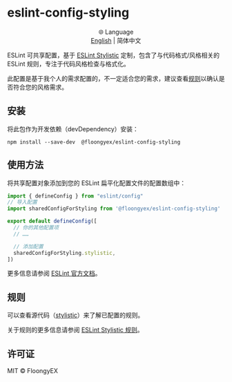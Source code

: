 # eslint-config-styling

<div align="center">
  <span>🌐 Language</span><br>
  <a href="README.md">English</a>
  <span>|</span>
  <span>简体中文</span>
</div>

ESLint 可共享配置，基于 [ESLint Stylistic](https://eslint.style/)
定制，包含了与代码格式/风格相关的 ESLint 规则，专注于代码风格检查与格式化。

此配置是基于我个人的需求配置的，不一定适合您的需求，建议查看[规则](#规则)以确认是否符合您的风格需求。

## 安装

将此包作为开发依赖（devDependency）安装：

```shell
npm install --save-dev  @floongyex/eslint-config-styling  
```

## 使用方法

将共享配置对象添加到您的 ESLint 扁平化配置文件的配置数组中：

```JavaScript file:eslint.config.js
import { defineConfig } from "eslint/config"
// 导入配置
import sharedConfigForStyling from '@floongyex/eslint-config-styling'

export default defineConfig([
  // 你的其他配置项
  // ……

  // 添加配置
  sharedConfigForStyling.stylistic,
])
```

更多信息请参阅 [ESLint 官方文档](https://eslint.org/docs/head/use/configure/configuration-files)。

## 规则

可以查看源代码（[stylistic](lib/stylistic.js)）来了解已配置的规则。

关于规则的更多信息请参阅 [ESLint Stylistic 规则](https://eslint.style/packages/default#rules)。

## 许可证

MIT © FloongyEX
